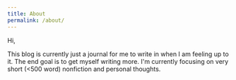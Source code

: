 ```yaml
---
title: About
permalink: /about/
---
```


Hi,

This blog is currently just a journal for me to write in when I am feeling up to it. The end goal is to get myself writing more. I'm currently focusing on very short (<500 word) nonfiction and personal thoughts. 